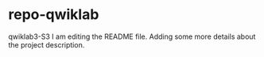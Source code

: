 # repo-qwiklab
qwiklab3-S3
I am editing the README file. Adding some more details about the project description.
